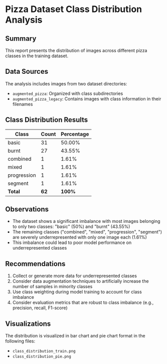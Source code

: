 # Pizza Dataset Class Distribution Analysis

## Summary
This report presents the distribution of images across different pizza classes in the training dataset.

## Data Sources
The analysis includes images from two dataset directories:
- `augmented_pizza`: Organized with class subdirectories
- `augmented_pizza_legacy`: Contains images with class information in their filenames

## Class Distribution Results

| Class | Count | Percentage |
|-------|-------|------------|
| basic | 31 | 50.00% |
| burnt | 27 | 43.55% |
| combined | 1 | 1.61% |
| mixed | 1 | 1.61% |
| progression | 1 | 1.61% |
| segment | 1 | 1.61% |
| **Total** | **62** | **100%** |

## Observations
- The dataset shows a significant imbalance with most images belonging to only two classes: "basic" (50%) and "burnt" (43.55%)
- The remaining classes ("combined", "mixed", "progression", "segment") are severely underrepresented with only one image each (1.61%)
- This imbalance could lead to poor model performance on underrepresented classes

## Recommendations
1. Collect or generate more data for underrepresented classes
2. Consider data augmentation techniques to artificially increase the number of samples in minority classes
3. Use class weighting during model training to account for class imbalance
4. Consider evaluation metrics that are robust to class imbalance (e.g., precision, recall, F1-score)

## Visualizations
The distribution is visualized in bar chart and pie chart format in the following files:
- `class_distribution_train.png`
- `class_distribution_pie.png`
